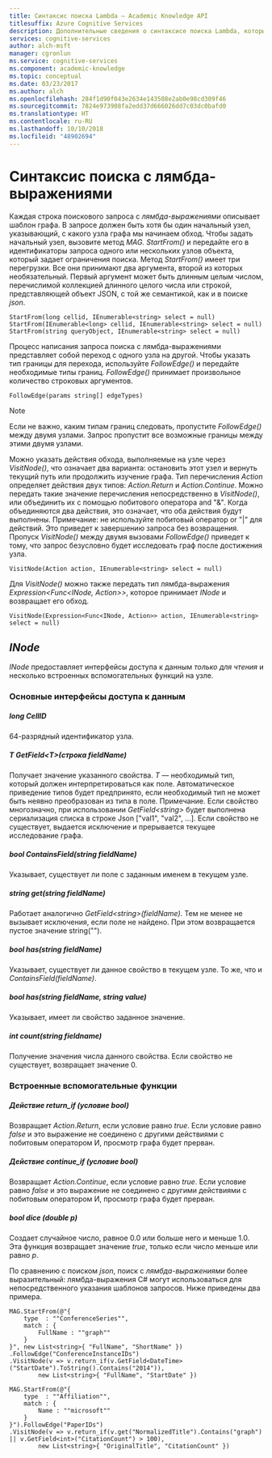 ```yaml
---
title: Синтаксис поиска Lambda — Academic Knowledge API
titlesuffix: Azure Cognitive Services
description: Дополнительные сведения о синтаксисе поиска Lambda, который можно использовать в Academic Knowledge API.
services: cognitive-services
author: alch-msft
manager: cgronlun
ms.service: cognitive-services
ms.component: academic-knowledge
ms.topic: conceptual
ms.date: 03/23/2017
ms.author: alch
ms.openlocfilehash: 284f1d90f043e2634e143508e2ab0e98cd309f46
ms.sourcegitcommit: 7824e973908fa2edd37d666026dd7c03dc0bafd0
ms.translationtype: HT
ms.contentlocale: ru-RU
ms.lasthandoff: 10/10/2018
ms.locfileid: "48902694"
---
```

# <a name="lambda-search-syntax"></a>Синтаксис поиска с лямбда-выражениями

Каждая строка поискового запроса с *лямбда-выражениями* описывает шаблон графа. В запросе должен быть хотя бы один начальный узел, указывающий, с какого узла графа мы начинаем обход. Чтобы задать начальный узел, вызовите метод *MAG. StartFrom()* и передайте его в идентификаторы запроса одного или нескольких узлов объекта, который задает ограничения поиска. Метод *StartFrom()* имеет три перегрузки. Все они принимают два аргумента, второй из которых необязательный. Первый аргумент может быть длинным целым числом, перечислимой коллекцией длинного целого числа или строкой, представляющей объект JSON, с той же семантикой, как и в поиске *json*.
```
StartFrom(long cellid, IEnumerable<string> select = null)
StartFrom(IEnumerable<long> cellid, IEnumerable<string> select = null)
StartFrom(string queryObject, IEnumerable<string> select = null)
```

Процесс написания запроса поиска с лямбда-выражениями представляет собой переход с одного узла на другой. Чтобы указать тип границы для перехода, используйте *FollowEdge()* и передайте необходимые типы границ. *FollowEdge()* принимает произвольное количество строковых аргументов.
```
FollowEdge(params string[] edgeTypes)
```
> [!NOTE]
> Если не важно, каким типам границ следовать, пропустите *FollowEdge()* между двумя узлами. Запрос пропустит все возможные границы между этими двумя узлами.

Можно указать действия обхода, выполняемые на узле через *VisitNode()*, что означает два варианта: остановить этот узел и вернуть текущий путь или продолжить изучение графа.  Тип перечисления *Action* определяет действия двух типов: *Action.Return* и *Action.Continue*. Можно передать такие значение перечисления непосредственно в *VisitNode()*, или объединить их с помощью побитового оператора and "&". Когда объединяются два действия, это означает, что оба действия будут выполнены. Примечание: не используйте побитовый оператор or "|" для действий. Это приведет к завершению запроса без возвращения. Пропуск *VisitNode()* между двумя вызовами *FollowEdge()* приведет к тому, что запрос безусловно будет исследовать граф после достижения узла.

```
VisitNode(Action action, IEnumerable<string> select = null)
```

Для *VisitNode()* можно также передать тип лямбда-выражения *Expression\<Func\<INode, Action\>\>*, которое принимает *INode* и возвращает его обход.

```
VisitNode(Expression<Func<INode, Action>> action, IEnumerable<string> select = null)
```

## <a name="inode"></a>*INode* 

*INode* предоставляет интерфейсы доступа к данным *только для чтения* и несколько встроенных вспомогательных функций на узле. 

### <a name="basic-data-access-interfaces"></a>Основные интерфейсы доступа к данным

##### <a name="long-cellid"></a>long CellID

64-разрядный идентификатор узла. 

##### <a name="t-getfieldtstring-fieldname"></a>T GetField\<T\>(строка fieldName)

Получает значение указанного свойства. *T* — необходимый тип, который должен интерпретироваться как поле. Автоматическое приведение типов будет предпринято, если необходимый тип не может быть неявно преобразован из типа в поле. Примечание. Если свойство многозначно, при использовании *GetField\<string\>* будет выполнена сериализация списка в строке Json ["val1", "val2", ...]. Если свойство не существует, выдается исключение и прерывается текущее исследование графа.

##### <a name="bool-containsfieldstring-fieldname"></a>bool ContainsField(string fieldName)

Указывает, существует ли поле с заданным именем в текущем узле.

##### <a name="string-getstring-fieldname"></a>string get(string fieldName)

Работает аналогично *GetField\<string\>(fieldName)*. Тем не менее не вызывает исключения, если поле не найдено. При этом возвращается пустое значение string("").

##### <a name="bool-hasstring-fieldname"></a>bool has(string fieldName)

Указывает, существует ли данное свойство в текущем узле. То же, что и *ContainsField(fieldName)*.

##### <a name="bool-hasstring-fieldname-string-value"></a>bool has(string fieldName, string value)

Указывает, имеет ли свойство заданное значение. 

##### <a name="int-countstring-fieldname"></a>int count(string fieldname)

Получение значения числа данного свойства. Если свойство не существует, возвращает значение 0.

### <a name="built-in-helper-functions"></a>Встроенные вспомогательные функции

##### <a name="action-returnifbool-condition"></a>Действие return_if (условие bool)

Возвращает *Action.Return*, если условие равно *true*. Если условие равно *false* и это выражение не соединено с другими действиями с побитовым оператором И, просмотр графа будет прерван.

##### <a name="action-continueifbool-condition"></a>Действие continue_if (условие bool)

Возвращает *Action.Continue*, если условие равно *true*. Если условие равно *false* и это выражение не соединено с другими действиями с побитовым оператором И, просмотр графа будет прерван.

##### <a name="bool-dicedouble-p"></a>bool dice (double p)

Создает случайное число, равное 0.0 или больше него и меньше 1.0. Эта функция возвращает значение *true*, только если число меньше или равно *p*.

По сравнению с поиском *json*, поиск с *лямбда-выражениями* более выразительный: лямбда-выражения C# могут использоваться для непосредственного указания шаблонов запросов. Ниже приведены два примера.

```
MAG.StartFrom(@"{
    type  : ""ConferenceSeries"",
    match : {
        FullName : ""graph""
    }
}", new List<string>{ "FullName", "ShortName" })
.FollowEdge("ConferenceInstanceIDs")
.VisitNode(v => v.return_if(v.GetField<DateTime>("StartDate").ToString().Contains("2014")),
        new List<string>{ "FullName", "StartDate" })
```

```
MAG.StartFrom(@"{
    type  : ""Affiliation"",
    match : {
        Name : ""microsoft""
    }
}").FollowEdge("PaperIDs")
.VisitNode(v => v.return_if(v.get("NormalizedTitle").Contains("graph") || v.GetField<int>("CitationCount") > 100),
        new List<string>{ "OriginalTitle", "CitationCount" })
```
